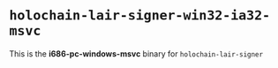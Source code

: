 # `holochain-lair-signer-win32-ia32-msvc`

This is the **i686-pc-windows-msvc** binary for `holochain-lair-signer`
